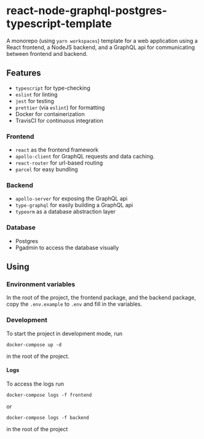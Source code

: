 # react-node-graphql-postgres-typescript-template

A monorepo (using `yarn workspaces`) template for a web application using a React frontend, a NodeJS backend, and a GraphQL api for communicating between frontend and backend.

## Features

- `typescript` for type-checking
- `eslint` for linting
- `jest` for testing
- `prettier` (via `eslint`) for formatting
- Docker for containerization
- TravisCI for continuous integration

### Frontend

- `react` as the frontend framework
- `apollo-client` for GraphQL requests and data caching.
- `react-router` for url-based routing
- `parcel` for easy bundling

### Backend

- `apollo-server` for exposing the GraphQL api
- `type-graphql` for easily building a GraphQL api
- `typeorm` as a database abstraction layer

### Database

- Postgres
- Pgadmin to access the database visually

## Using

### Environment variables

In the root of the project, the frontend package, and the backend package, copy the `.env.example` to `.env` and fill in the variables.

### Development

To start the project in development mode, run

```
docker-compose up -d
```

in the root of the project.

#### Logs

To access the logs run

```
docker-compose logs -f frontend
```

or

```
docker-compose logs -f backend
```

in the root of the project
